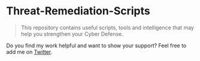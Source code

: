 # Threat-Remediation-Scripts

> This repository contains useful scripts, tools and intelligence that may help you strengthen your Cyber Defense.

Do you find my work helpful and want to show your support? Feel free to add me on [Twitter](https://twitter.com/x3ph1).
